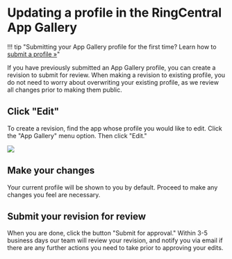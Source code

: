# Updating a profile in the RingCentral App Gallery

!!! tip "Submitting your App Gallery profile for the first time? Learn how to [submit a profile &raquo;](../app-gallery/)"

If you have previously submitted an App Gallery profile, you can create a revision to submit for review. When making a revision to existing profile, you do not need to worry about overwriting your existing profile, as we review all changes prior to making them public.

## Click "Edit"

To create a revision, find the app whose profile you would like to edit. Click the "App Gallery" menu option. Then click "Edit."

<img class="img-fluid" src="../start-revision.png" style="max-width: 75%">

## Make your changes

Your current profile will be shown to you by default. Proceed to make any changes you feel are necessary.

## Submit your revision for review

When you are done, click the button "Submit for approval." Within 3-5 business days our team will review your revision, and notify you via email if there are any further actions you need to take prior to approving your edits.
